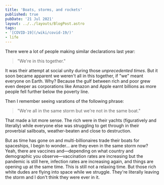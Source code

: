 ```yaml
---
title: 'Boats, storms, and rockets'
published: true
pubDate: '21 Jul 2021'
layout: ../../layouts/BlogPost.astro
tags:
- '[COVID-19](/wiki/covid-19/)'
- life
---
```


There were a lot of people making similar declarations last year:

> "We're in this together."

It was their attempt at social unity during those _unprecedented times_. But it soon became apparent we weren't all in this together, if "we" meant everyone on Earth. Why? Because the gulf between rich and poor grew even deeper as corporations like Amazon and Apple earnt billions as more people fell further below the poverty line.

Then I remember seeing varations of the following phrase:

> "We're all in the same storm but we're not in the same boat."

That made a lot more sense. The rich were in their yachts (figuratively and literally) while everyone else was struggling to get through in their proverbial sailboats, weather-beaten and close to destruction.

But as time has gone on and multi-billionaires trade their boats for spaceships, I begin to wonder... are they even in the same storm now? Yeah, there are vaccines and&mdash;depending on what country and demographic you observe&mdash;vaccination rates are increasing but the pandemic is still here, infection rates are increasing again, and things are opening up at the same time. This is still not a relaxing time. But those rich white dudes are flying into space while we struggle. They're literally leaving the storm and I don't think they were ever in it.